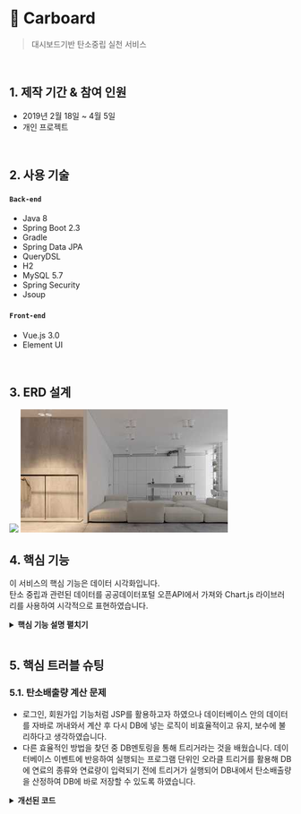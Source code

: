 # :pushpin: Carboard
> 대시보드기반 탄소중립 실천 서비스  

</br>

## 1. 제작 기간 & 참여 인원
- 2019년 2월 18일 ~ 4월 5일
- 개인 프로젝트

</br>

## 2. 사용 기술
#### `Back-end`
  - Java 8
  - Spring Boot 2.3
  - Gradle
  - Spring Data JPA
  - QueryDSL
  - H2
  - MySQL 5.7
  - Spring Security
  - Jsoup
#### `Front-end`
  - Vue.js 3.0
  - Element UI

</br>

## 3. ERD 설계
![](https://zuminternet.github.io/images/portal/post/2019-04-22-ZUM-Pilot-integer/final_erd.png)
![](https://github.com/JungHyung2/gitio.io/blob/master/assets/images/portfolio/p1.jpg)


## 4. 핵심 기능

이 서비스의 핵심 기능은 데이터 시각화입니다. <br/>
탄소 중립과 관련된 데이터를 공공데이터포털 오픈API에서 가져와 Chart.js 라이브러리를 사용하여 시각적으로 표현하였습니다.<br/>

<details>
<summary><b>핵심 기능 설명 펼치기</b></summary>
<div markdown="1">

### 4-1. 공공데이터 API를 활용하여 탄소배출량, 평균기온, 폭염일수 등 데이터 시각화<br/>

#### 국가 온실가스 인벤토리 배출량 공공데이터 API 활용<br/>
- 인증키 발급 : 공공데이터포탈(https://www.data.go.kr)에서 오픈API 서비스의 [SERVICE KEY]를 발급 받아야 함<br/><br/>

#### 기타 데이터 출처<br/>
- 평균기온 (지역별,계절별)<br/>
(https://data.kma.go.kr/climate/RankState/selectRankStatisticsDivisionList.do)<br/>
- 폭염 일수<br/>
(https://data.kma.go.kr/climate/heatWave/selectHeatWaveChart.do)<br/>
- 탄소배출량 (지역별), 배출원별, 온실가스 비중<br/>
(https://www.data.go.kr/data/15049589/fileData.do)<br/>

</div>
</details>

</br>

## 5. 핵심 트러블 슈팅
### 5.1. 탄소배출량 계산 문제
- 로그인, 회원가입 기능처럼 JSP를 활용하고자 하였으나 데이터베이스 안의 데이터를 자바로 꺼내와서 계산 후 다시 DB에 넣는 로직이 비효율적이고 유지, 보수에 불리하다고 생각하였습니다.
- 다른 효율적인 방법을 찾던 중  DB멘토링을 통해 트리거라는 것을 배웠습니다.  데이터베이스 이벤트에 반응하여 실행되는 프로그램 단위인 오라클 트리거를 활용해 DB에 연료의 종류와 연료량이 입력되기 전에 트리거가 실행되어 DB내에서 탄소배출량을 산정하여 DB에 바로 저장할 수 있도록 하였습니다. 

<details>
<summary><b>개선된 코드</b></summary>
<div markdown="1">

~~~SQL
CREATE OR REPLACE TRIGGER TRG_CARBON_CAL
BEFORE INSERT ON TBL_MEMBER_CO2
REFERENCING NEW AS NEW FOR EACH ROW
DECLARE 
    
    V_NET  NUMBER(12,4); -- TBL_CO2_REF.NET_CALORIFIC_VAL%TYPE; 
    V_CO2  NUMBER(12,4);
    V_CH4  NUMBER(12,4);
    V_N2O  NUMBER(12,4);
    
    RESULT_CO2 NUMBER(12,4);
    RESULT_CH4 NUMBER(12,4);
    RESULT_N2O NUMBER(12,4);
    

BEGIN
    SELECT NET_CALORIFIC_VAL, CO2_E_FACTOR, CH4_E_FACTOR, N2O_E_FACTOR
    INTO V_NET, V_CO2, V_CH4, V_N2O
    FROM TBL_CO2_REF
    WHERE FUEL_NAME = :NEW.MEM_FUEL_NAME AND TRANSPORTATION = :NEW.TRANSPORTATION;
    
    RESULT_CO2 := :NEW.FUEL_AMOUNT * V_NET * V_CO2 * 0.000001;
    RESULT_CH4 := :NEW.FUEL_AMOUNT * V_NET * V_CH4 * 0.000021;
    RESULT_N2O := :NEW.FUEL_AMOUNT * V_NET * V_N2O * 0.000310;
    
    :NEW.CO2_EMISSION := RESULT_CO2 * 0.001;
    :NEW.CH4_EMISSION := RESULT_CH4 * 0.001;
    :NEW.N2O_EMISSION := RESULT_N2O * 0.001;
    :NEW.TOTAL_EMISSION := :NEW.CO2_EMISSION + :NEW.CH4_EMISSION + :NEW.N2O_EMISSION;

   
END;
~~~

</div>
</details>

</br>
